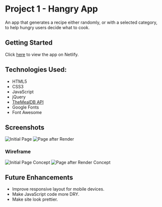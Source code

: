 # Project 1 - Hangry App
An app that generates a recipe either randomly, or with a selected category, to help hungry users decide what to cook.

## Getting Started
Click <a href="https://hangryapp.netlify.app/" target="_blank">here</a> to view the app on Netlify.

## Technologies Used:
- HTML5
- CSS3
- JavaScript
- jQuery
- [TheMealDB API](https://www.themealdb.com/api.php)
- Google Fonts
- Font Awesome

## Screenshots
![Initial Page](https://raw.githubusercontent.com/cocampo0915/Project-1-Web-App/master/img/initialwebpage.PNG)
![Page after Render](https://raw.githubusercontent.com/cocampo0915/Project-1-Web-App/master/img/renderwebpage.PNG)

### Wireframe
![Initial Page Concept](https://raw.githubusercontent.com/cocampo0915/Project-1-Web-App/master/img/wireframe1.PNG)
![Page after Render Concept](https://raw.githubusercontent.com/cocampo0915/Project-1-Web-App/master/img/wireframe2.PNG)

## Future Enhancements
- Improve responsive layout for mobile devices.
- Make JavaScript code more DRY.
- Make site look prettier.